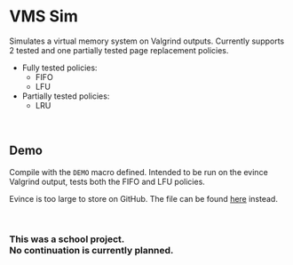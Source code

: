 # VMS Sim
Simulates a virtual memory system on Valgrind outputs. Currently supports 2 tested and one partially tested page replacement policies. 

* Fully tested policies:
	* FIFO
	* LFU
* Partially tested policies:
	* LRU	 

<br>

## Demo
Compile with the `DEMO` macro defined. Intended to be run on the evince Valgrind output, tests both the FIFO and LFU policies.

Evince is too large to store on GitHub. The file can be found [here](https://opensource.southernerd.us/college-courses/cos421/evince.val.out) instead.

<br>

### This was a school project.<br>No continuation is currently planned. 
